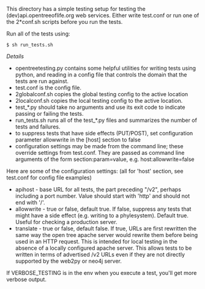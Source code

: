 This directory has a simple testing setup for testing the (dev)api.opentreeoflife.org 
web services. Either write test.conf or run one of the 2*conf.sh scripts
before you run the tests.

Run all of the tests using:

    $ sh run_tests.sh

*Details*

  * opentreetesting.py contains some helpful utilities for writing tests
        using python, and reading in a config file that controls the domain
        that the tests are run against.
  * test.conf is the config file.
  * 2globalconf.sh copies the global testing config to the active location
  * 2localconf.sh copies the local testing config to the active location.
  * test_*.py should take no arguments and use its exit code to indicate
        passing or failing the tests.
  * run_tests.sh runs all of the test_*.py files and summarizes the number
        of tests and failures.
  * to suppress tests that have side effects (PUT/POST), set configuration
    parameter allowwrite in the \[host\] section to false
  * configuration settings may be made from the command line; these
    override settings from test.conf.  They are passed as command line
    arguments of the form section:param=value, e.g. host:allowwrite=false

Here are some of the configuration settings: (all for 'host' section,
see test.conf for config file examples)

  * apihost - base URL for all tests, the part preceding "/v2",
    perhaps including a port number.  Value should start with 'http'
    and should not end with '/'.
  * allowwrite - true or false, default true.  If false, suppress any
    tests that might have a side effect (e.g. writing to a
    phylesystem).  Default true.  Useful for checking a production server.
  * translate - true or false, default false.  If true, URLs are first
    rewritten the same way the open tree apache server would rewrite
    them before being used in an HTTP request.  This is intended for
    local testing in the absence of a locally configured apache
    server.  This allows tests to be written in terms of advertised /v2
    URLs even if they are not directly supported by the web2py or neo4j server.

If VERBOSE_TESTING is in the env when you execute a test, you'll get more
verbose output.

